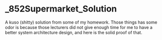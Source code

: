 _852Supermarket_Solution
========================

A kuso (shitty) solution from some of my homework. Those things has some odor is because those lecturers did not give enough time for me to have a better system architecture design, and here is the solid proof of that.
